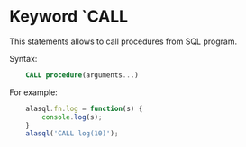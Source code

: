 # Keyword `CALL

This statements allows to call procedures from SQL program.

Syntax:
```sql
    CALL procedure(arguments...)
```

For example:
```js
    alasql.fn.log = function(s) {
        console.log(s);
    } 
    alasql('CALL log(10)');
```